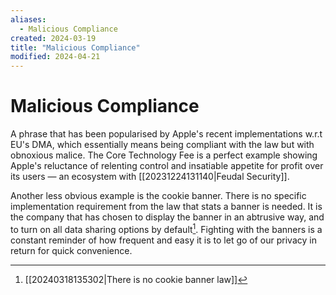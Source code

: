 ```yaml
---
aliases:
  - Malicious Compliance
created: 2024-03-19
title: "Malicious Compliance"
modified: 2024-04-21
---
```


# Malicious Compliance

A phrase that has been popularised by Apple's recent implementations w.r.t EU's DMA, which essentially means being compliant with the law but with obnoxious malice. The Core Technology Fee is a perfect example showing Apple's reluctance of relenting control and insatiable appetite for profit over its users — an ecosystem with [[20231224131140|Feudal Security]].

Another less obvious example is the cookie banner. There is no specific implementation requirement from the law that stats a banner is needed. It is the company that has chosen to display the banner in an abtrusive way, and to turn on all data sharing options by default[^1]. Fighting with the banners is a constant reminder of how frequent and easy it is to let go of our privacy in return for quick convenience.

[^1]: [[20240318135302|There is no cookie banner law]]